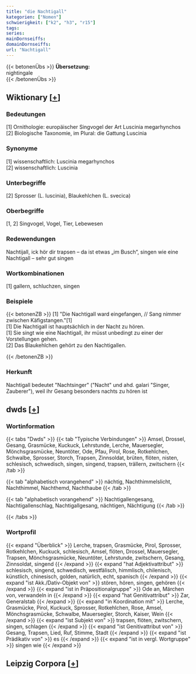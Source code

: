 ```yaml
---
title: "die Nachtigall"
kategorien: ["Nomen"]
schwierigkeit: ["k2", "h3", "r15"]
tags:
series:
mainDornseiffs:
domainDornseiffs:
url: "Nachtigall"
---
```


{{< betonenÜbs >}}
**Übersetzung:**  
nightingale  
{{< /betonenÜbs >}}

## Wiktionary [[+](https://de.wiktionary.org/wiki/Nachtigall)]

### Bedeutungen
[1] Ornithologie: europäischer Singvogel der Art Luscinia megarhynchos  
[2] Biologische Taxonomie, im Plural: die Gattung Luscinia  

### Synonyme
[1] wissenschaftlich: Luscinia megarhynchos  
[2] wissenschaftlich: Luscinia  

### Unterbegriffe
[2] Sprosser (L. luscinia), Blaukehlchen (L. svecica)  

### Oberbegriffe
[1, 2] Singvogel, Vogel, Tier, Lebewesen  

### Redewendungen
Nachtijall, ick hör dir trapsen – da ist etwas „im Busch“, singen wie eine Nachtigall – sehr gut singen  

### Wortkombinationen
[1] gallern, schluchzen, singen  

### Beispiele
{{< betonenZB >}}
[1] "Die Nachtigall ward eingefangen, // Sang nimmer zwischen Käfigstangen."[1]  
[1] Die Nachtigall ist hauptsächlich in der Nacht zu hören.  
[1] Sie singt wie eine Nachtigall, ihr müsst unbedingt zu einer der Vorstellungen gehen.  
[2] Das Blaukehlchen gehört zu den Nachtigallen.  

{{< /betonenZB >}}
### Herkunft
Nachtigall bedeutet "Nachtsinger" ("Nacht" und ahd. galari "Singer, Zauberer"), weil ihr Gesang besonders nachts zu hören ist  



## dwds [[+](https://www.dwds.de/wb/Nachtigall)]

### Wortinformation
{{< tabs "Dwds" >}}
{{< tab "Typische Verbindungen" >}}
Amsel, Drossel, Gesang, Grasmücke, Kuckuck, Lehrstunde, Lerche, Mauersegler, Mönchsgrasmücke, Neuntöter, Ode, Pfau, Pirol, Rose, Rotkehlchen, Schwalbe, Sprosser, Storch, Trapsen, Zinnsoldat, brüten, flöten, nisten, schlesisch, schwedisch, singen, singend, trapsen, trällern, zwitschern
{{< /tab >}}

{{< tab "alphabetisch vorangehend" >}}
nächtig, Nachthimmelslicht, Nachthimmel, Nachthemd, Nachthaube
{{< /tab >}}

{{< tab "alphabetisch vorangehend" >}}
Nachtigallengesang, Nachtigallenschlag, Nachtigallgesang, nächtigen, Nächtigung
{{< /tab >}}

{{< /tabs >}}

### Wortprofil
{{< expand "Überblick" >}} Lerche, trapsen, Grasmücke, Pirol, Sprosser, Rotkehlchen, Kuckuck, schlesisch, Amsel, flöten, Drossel, Mauersegler, Trapsen, Mönchsgrasmücke, Neuntöter, Lehrstunde, zwitschern, Gesang, Zinnsoldat, singend {{< /expand >}}
{{< expand "hat Adjektivattribut" >}} schlesisch, singend, schwedisch, westfälisch, himmlisch, chilenisch, künstlich, chinesisch, golden, natürlich, echt, spanisch {{< /expand >}}
{{< expand "ist Akk./Dativ-Objekt von" >}} stören, hören, singen, gehören {{< /expand >}}
{{< expand "ist in Präpositionalgruppe" >}} Ode an, Märchen von, verwandeln in {{< /expand >}}
{{< expand "hat Genitivattribut" >}} Zar, Generalstab {{< /expand >}}
{{< expand "in Koordination mit" >}} Lerche, Grasmücke, Pirol, Kuckuck, Sprosser, Rotkehlchen, Rose, Amsel, Mönchsgrasmücke, Schwalbe, Mauersegler, Storch, Kaiser, Wein {{< /expand >}}
{{< expand "ist Subjekt von" >}} trapsen, flöten, zwitschern, singen, schlagen {{< /expand >}}
{{< expand "ist Genitivattribut von" >}} Gesang, Trapsen, Lied, Ruf, Stimme, Stadt {{< /expand >}}
{{< expand "ist Prädikativ von" >}} es {{< /expand >}}
{{< expand "ist in vergl. Wortgruppe" >}} singen wie {{< /expand >}}

## Leipzig Corpora [[+](https://corpora.uni-leipzig.de/en/res?word=Nachtigall&corpusId=deu_newscrawl-public_2018)]

